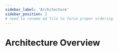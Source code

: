 ```yaml
---
sidebar_label: 'Architecture'
sidebar_position: 2
# need to rename md file to force proper ordering
---
```

# Architecture Overview

